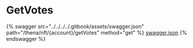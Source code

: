 # GetVotes

{% swagger src="../../../../.gitbook/assets/swagger.json" path="/thena/nft/{account}/getVotes" method="get" %}
[swagger.json](../../../../.gitbook/assets/swagger.json)
{% endswagger %}
